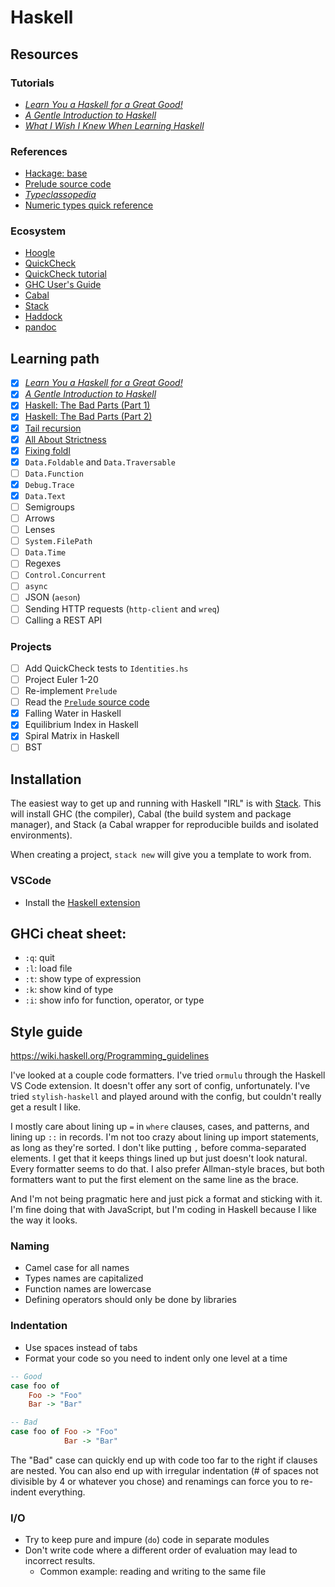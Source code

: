 # Haskell

## Resources

### Tutorials

- [*Learn You a Haskell for a Great Good!*](http://learnyouahaskell.com)
- [*A Gentle Introduction to Haskell*](https://www.haskell.org/tutorial/index.html)
- [*What I Wish I Knew When Learning Haskell*](http://dev.stephendiehl.com/hask/)

### References

- [Hackage: base](https://hackage.haskell.org/package/base-4.14.0.0)
- [Prelude source code](https://www.haskell.org/onlinereport/standard-prelude.html)
- [*Typeclassopedia*](https://wiki.haskell.org/Typeclassopedia)
- [Numeric types quick reference](https://martingalemeasure.wordpress.com/2014/07/07/haskell-numeric-types-quick-reference/)

### Ecosystem

- [Hoogle](https://hoogle.haskell.org/)
- [QuickCheck](http://www.cse.chalmers.se/~rjmh/QuickCheck/manual.html)
- [QuickCheck tutorial](https://begriffs.com/posts/2017-01-14-design-use-quickcheck.html)
- [GHC User's Guide](https://downloads.haskell.org/ghc/latest/docs/html/users_guide/)
- [Cabal](https://cabal.readthedocs.io)
- [Stack](https://docs.haskellstack.org/en/stable/README/)
- [Haddock](https://haskell-haddock.readthedocs.io/en/latest/index.html)
- [pandoc](https://github.com/jgm/pandoc)

## Learning path

- [x] [*Learn You a Haskell for a Great Good!*](http://learnyouahaskell.com)
- [x] [*A Gentle Introduction to Haskell*](https://www.haskell.org/tutorial/index.html)
- [x] [Haskell: The Bad Parts (Part 1)](https://www.snoyman.com/blog/2020/10/haskell-bad-parts-1/)
- [x] [Haskell: The Bad Parts (Part 2)](https://www.snoyman.com/blog/2020/11/haskell-bad-parts-2/)
- [x] [Tail recursion](https://wiki.haskell.org/Tail_recursion)
- [x] [All About Strictness](https://www.fpcomplete.com/haskell/tutorial/all-about-strictness/)
- [x] [Fixing foldl](https://www.well-typed.com/blog/2014/04/fixing-foldl/)
- [x] `Data.Foldable` and `Data.Traversable`
- [ ] `Data.Function`
- [x] `Debug.Trace`
- [x] `Data.Text`
- [ ] Semigroups
- [ ] Arrows
- [ ] Lenses
- [ ] `System.FilePath`
- [ ] `Data.Time`
- [ ] Regexes
- [ ] `Control.Concurrent`
- [ ] `async`
- [ ] JSON (`aeson`)
- [ ] Sending HTTP requests (`http-client` and `wreq`)
- [ ] Calling a REST API

### Projects

- [ ] Add QuickCheck tests to `Identities.hs`
- [ ] Project Euler 1-20
- [ ] Re-implement `Prelude`
- [ ] Read the [`Prelude` source code](https://www.haskell.org/onlinereport/standard-prelude.html)
- [x] Falling Water in Haskell
- [x] Equilibrium Index in Haskell
- [x] Spiral Matrix in Haskell
- [ ] BST

## Installation

The easiest way to get up and running with Haskell "IRL" is with [Stack](https://docs.haskellstack.org/en/stable/README/).
This will install GHC (the compiler), Cabal (the build system and package manager), and Stack (a Cabal wrapper for reproducible builds and isolated environments).

When creating a project, `stack new` will give you a template to work from.

### VSCode

- Install the [Haskell extension](https://marketplace.visualstudio.com/items?itemName=haskell.haskell)

## GHCi cheat sheet:

- `:q`: quit
- `:l`: load file
- `:t`: show type of expression
- `:k`: show kind of type
- `:i`: show info for function, operator, or type

## Style guide

<https://wiki.haskell.org/Programming_guidelines>

I've looked at a couple code formatters.
I've tried `ormulu` through the Haskell VS Code extension. It doesn't offer any sort of config, unfortunately.
I've tried `stylish-haskell` and played around with the config, but couldn't really get a result I like.

I mostly care about lining up `=` in `where` clauses, cases, and patterns, and lining up `::` in records.
I'm not too crazy about lining up import statements, as long as they're sorted.
I don't like putting `,` before comma-separated elements.
I get that it keeps things lined up but just doesn't look natural.
Every formatter seems to do that.
I also prefer Allman-style braces, but both formatters want to put the first element on the same line as the brace.

And I'm not being pragmatic here and just pick a format and sticking with it.
I'm fine doing that with JavaScript, but I'm coding in Haskell because I like the way it looks.

### Naming

- Camel case for all names
- Types names are capitalized
- Function names are lowercase
- Defining operators should only be done by libraries

### Indentation

- Use spaces instead of tabs
- Format your code so you need to indent only one level at a time

```hs
-- Good
case foo of
    Foo -> "Foo"
    Bar -> "Bar"

-- Bad
case foo of Foo -> "Foo"
            Bar -> "Bar"
```

The "Bad" case can quickly end up with code too far to the right if clauses are nested.
You can also end up with irregular indentation (# of spaces not divisible by 4 or whatever you chose) and renamings can force you to re-indent everything.

### I/O

- Try to keep pure and impure (`do`) code in separate modules
- Don't write code where a different order of evaluation may lead to incorrect results.
    - Common example: reading and writing to the same file
